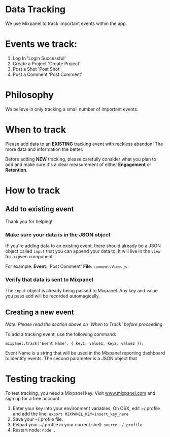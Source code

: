 Data Tracking
=============

We use Mixpanel to track important events within the app.

# Events we track:

1. Log In 'Login Successful'
2. Create a Project 'Create Project'
3. Post a Shot 'Post Shot'
4. Post a Comment 'Post Comment'

# Philosophy

We believe in only tracking a small number of important events. 

# When to track
Please add data to an **EXISTING** tracking event with reckless abandon! The more data and information the better.

Before adding **NEW** tracking, please carefully consider what you plan to add and make sure it's a clear measurement of either **Engagement** or **Retention**.

# How to track

## Add to existing event

Thank you for helping!!

### Make sure your data is in the JSON object

IF you're adding data to an existing event, there should already be a JSON object called `input` that you can append your data to. It will live in the `view` for a given component.

For example:
**Event**: 'Post Comment'
**File**: `commentsView.js`

### Verify that data is sent to Mixpanel

The `input` object is already being passed to Mixpanel. Any key and value you pass add will be recorded automagically.


## Creating a new event

*Note: Please read the section above on 'When to Track' before proceeding*

To add a tracking event, use the following command:

`mixpanel.track('Event Name', { key1: value1, key2: value2 });`

Event Name is a string that will be used in the Mixpanel reporting dashboard to identify events. The second parameter is a JSON object that 

# Testing tracking

To test tracking, you need a Mixpanel key. Visit www.mixpanel.com and sign up for a free account.

1. Enter your key into your environment variables. On OSX, edit ~/.profile and add the line: `export MIXPANEL_KEY=insert_key_here`
2. Save your ~/.profile file.
3. Reload your ~/.profile in your current shell: `source ~/.profile`
4. Restart node: `node .`

